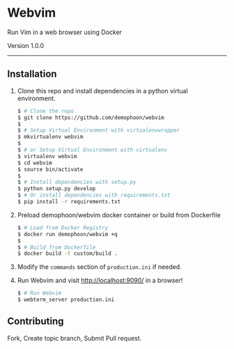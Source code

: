 Webvim
======

Run Vim in a web browser using Docker

Version 1.0.0

* * *

Installation
------------

1. Clone this repo and install dependencies in a python virtual environment.

    ```bash
    $ # Clone the repo
    $ git clone https://github.com/demophoon/webvim
    $
    $ # Setup Virtual Environment with virtualenvwrapper
    $ mkvirtualenv webvim
    $
    $ # or Setup Virtual Environment with virtualenv
    $ virtualenv webvim
    $ cd webvim
    $ source bin/activate
    $
    $ # Install dependencies with setup.py
    $ python setup.py develop
    $ # Or install dependencies with requirements.txt
    $ pip install -r requirements.txt
    ```

2. Preload demophoon/webvim docker container or build from Dockerfile

    ```bash
    $ # Load from Docker Registry
    $ docker run demophoon/webvim +q
    $
    $ # Build from Dockerfile
    $ docker build -t custom/build .
    ```

3. Modify the `commands` section of `production.ini` if needed.
4. Run Webvim and visit [http://localhost:9090/](http://localhost:9090/) in a browser!

    ```bash
    $ # Run Webvim
    $ webterm_server production.ini
    ```

Contributing
------------

Fork, Create topic branch, Submit Pull request.

